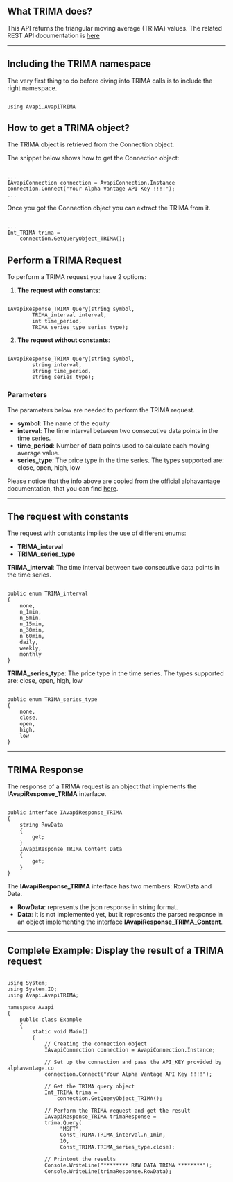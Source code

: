 ## What TRIMA does?
This API returns the triangular moving average (TRIMA) values. The related REST API documentation is [here](https://www.alphavantage.co/documentation/#trima)  

***
## Including the TRIMA namespace
The very first thing to do before diving into TRIMA calls is to include the right namespace.  

```

using Avapi.AvapiTRIMA

```

## How to get a TRIMA object?
The TRIMA object is retrieved from the Connection object.  

The snippet below shows how to get the Connection object:
```

...
IAvapiConnection connection = AvapiConnection.Instance
connection.Connect("Your Alpha Vantage API Key !!!!");
...

```
Once you got the Connection object you can extract the TRIMA from it.
```

...
Int_TRIMA trima = 
	connection.GetQueryObject_TRIMA();

```

## Perform a TRIMA Request
To perform a TRIMA request you have 2 options:
1. **The request with constants**:

```

IAvapiResponse_TRIMA Query(string symbol,
		TRIMA_interval interval,
		int time_period,
		TRIMA_series_type series_type);

```  

2. **The request without constants**:

```

IAvapiResponse_TRIMA Query(string symbol,
		string interval,
		string time_period,
		string series_type);

```  

### Parameters
The parameters below are needed to perform the TRIMA request.  
* **symbol**: The name of the equity
* **interval**: The time interval between two consecutive data points in the time series.
* **time_period**: Number of data points used to calculate each moving average value.
* **series_type**: The price type in the time series. The types supported are: close, open, high, low

Please notice that the info above are copied from the official alphavantage documentation, that you can find [here](https://www.alphavantage.co/documentation/).  

***
## The request with constants
The request with constants implies the use of different enums:
* **TRIMA_interval**
* **TRIMA_series_type**

**TRIMA_interval**: The time interval between two consecutive data points in the time series.
```  

public enum TRIMA_interval
{
	none,
	n_1min,
	n_5min,
	n_15min,
	n_30min,
	n_60min,
	daily,
	weekly,
	monthly
}

```  
**TRIMA_series_type**: The price type in the time series. The types supported are: close, open, high, low
```  

public enum TRIMA_series_type
{
	none,
	close,
	open,
	high,
	low
}

```  
  

***
## TRIMA Response
The response of a TRIMA request is an object that implements the **IAvapiResponse_TRIMA** interface.
```

public interface IAvapiResponse_TRIMA
{
    string RowData
    {
        get;
    }
    IAvapiResponse_TRIMA_Content Data
    {
        get;
    }
}

```
The **IAvapiResponse_TRIMA** interface has two members: RowData and Data.
* **RowData**: represents the json response in string format.
* **Data**: it is not implemented yet, but it represents the parsed response in an object implementing the interface **IAvapiResponse_TRIMA_Content**.
  

***
## Complete Example: Display the result of a TRIMA request
```

using System;
using System.IO;
using Avapi.AvapiTRIMA;

namespace Avapi
{
    public class Example
    {
        static void Main()
        {
            // Creating the connection object
            IAvapiConnection connection = AvapiConnection.Instance;

            // Set up the connection and pass the API_KEY provided by alphavantage.co
            connection.Connect("Your Alpha Vantage API Key !!!!");

            // Get the TRIMA query object
            Int_TRIMA trima =
                connection.GetQueryObject_TRIMA();

            // Perform the TRIMA request and get the result
            IAvapiResponse_TRIMA trimaResponse = 
            trima.Query(
                 "MSFT",
                 Const_TRIMA.TRIMA_interval.n_1min,
                 10,
                 Const_TRIMA.TRIMA_series_type.close);

            // Printout the results
            Console.WriteLine("******** RAW DATA TRIMA ********");
            Console.WriteLine(trimaResponse.RowData);

```
